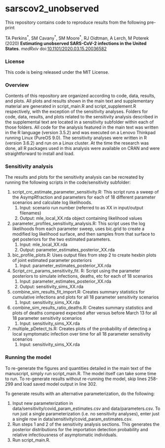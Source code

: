 ﻿# sarscov2_unobserved


This repository contains code to reproduce results from the following pre-print

TA Perkins<sup>&#42;</sup>, SM Cavany<sup>&#42;</sup>, SM Moore<sup>&#42;</sup>, RJ Oidtman, A Lerch, M Poterek (2020) **Estimating unobserved SARS-CoV-2 infections in the United States**. *medRxiv* doi:[10.1101/2020.03.15.20036582](https://www.medrxiv.org/content/10.1101/2020.03.15.20036582v1)



### License


This code is being released under the MIT License.
### Overview
Contents of this repository are organized according to code, data, results, and plots. All plots and results shown in the main text and supplementary material are generated in script_main.R and script_supplement.R respectively, with the exception of the sensitivity analyses. Folders for code, data, results, and plots related to the sensitivity analysis described in the supplemental text are located in a sensitivity subfolder within each of those folders.
All code for the analysis featured in the main text was written in the R language (version 3.5.2) and was executed on a Lenovo Thinkpad running Linux (PureOS 9.0). The sensitivity analyses were written in R (version 3.6.2) and run on a Linux cluster. At the time the research was done, all R packages used in this analysis were available on CRAN and were straightforward to install and load.
### Sensitivity analysis
The results and plots for the sensitivity analysis can be recreated by running the following scripts in the code/sensitivity subfolder:
1. script_crc_estimate_parameter_sensitivity.R: This script runs a sweep of the AsympRfraction and parameters for each of 18 different parameter scenarios and calculate log likelihoods.
   1. Input: scenario run number (referred to as XX in input/output filenames)
   2. Output: mle_local_XX.rda object containing likelihood values
2. parameter_profiles_sensitivity_analysis.R: This script uses the log likelihoods from each parameter sweep, uses bic.grid to create a modified log likelihood surface, and then samples from that surface to get posteriors for the two estimated parameters.
   1. Input: mle_local_XX.rda
   2. Output: parameter_estimates_posterior_XX.rda
3. bic_profile_plots.R: Uses output files from step 2 to create hexbin plots of joint estimated parameter posteriors
   1. Input: parameter_estimates_posterior_XX.rda
4. Script_crc_params_sensitivity_fit. R: Script using the parameter posteriors to simulate infections, deaths, etc for each of 18 scenarios
   1. Input: parameter_estimates_posterior_XX.rda
   2. Output: sensitivity_sims_XX.rda
5. combine_sim_results_fit_import.R: Creates summary statistics for cumulative infections and plots for all 18 parameter sensitivity scenarios
   1. Input: sensitivity_sims_XX.rda
6. combine_sim_results_ratio_deaths.R: Creates summary statistics and plots of deaths compared expected after versus before March 13 for all 18 parameter sensitivity scenarios
   1. Input: sensitivity_sims_XX.rda
7. multiple_pDetect_ts.R: Creates plots of the probability of detecting a local symptomatic infection over time for all 18 parameter sensitivity scenarios
   1. Input: sensitivity_sims_XX.rda


### Running the model
To re-generate the figures and quantities detailed in the main text of the manuscript, simply run script_main.R. The model itself can take some time to run. To re-generate results without re-running the model, skip lines 258-299 and load saved model output in line 302.

To generate results with an alternative parameterization, do the following:
1. Input new parameterization in data/sensitivity/covid_param_estimates.csv and data/parameters.csv. To run just a single parameterization (i.e. no sensitivity analyses), enter just a single row in data/sensitivity/covid_param_estimates.csv.
2. Run steps 1 and 2 of the sensitivity analysis sections. This generates the posterior distributions for the importation detection probability and relative infectiousness of asymptomatic individuals.
3. Run script_main.R.
